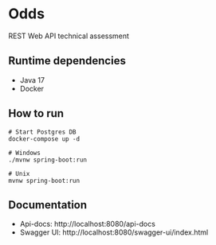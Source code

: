 # Odds

REST Web API technical assessment

## Runtime dependencies

- Java 17
- Docker

## How to run

```shell
# Start Postgres DB
docker-compose up -d

# Windows
./mvnw spring-boot:run

# Unix
mvnw spring-boot:run
```

## Documentation

- Api-docs: http://localhost:8080/api-docs
- Swagger UI: http://localhost:8080/swagger-ui/index.html 